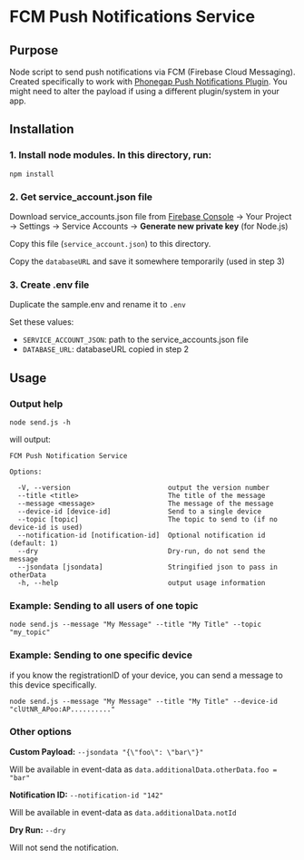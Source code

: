 # FCM Push Notifications Service

## Purpose

Node script to send push notifications via FCM (Firebase Cloud Messaging). Created specifically to work with [Phonegap Push Notifications Plugin](https://github.com/phonegap/phonegap-plugin-push/). You might need to alter the payload if using a different plugin/system in your app.


## Installation

### 1. Install node modules. In this directory, run: 

```
npm install
```

### 2. Get service_account.json file

Download service_accounts.json file from [Firebase Console](https://console.firebase.google.com) → Your Project → Settings → Service Accounts → **Generate new private key** (for Node.js)

Copy this file (`service_account.json`) to this directory.

Copy the `databaseURL` and save it somewhere temporarily (used in step 3)

### 3. Create .env file

Duplicate the sample.env and rename it to `.env`

Set these values:

- `SERVICE_ACCOUNT_JSON`: path to the service_accounts.json file
- `DATABASE_URL`: databaseURL copied in step 2


## Usage

### Output help

```
node send.js -h
```

will output: 

```
FCM Push Notification Service

Options:

  -V, --version                        output the version number
  --title <title>                      The title of the message
  --message <message>                  The message of the message
  --device-id [device-id]              Send to a single device
  --topic [topic]                      The topic to send to (if no device-id is used)
  --notification-id [notification-id]  Optional notification id (default: 1)
  --dry                                Dry-run, do not send the message
  --jsondata [jsondata]                Stringified json to pass in otherData
  -h, --help                           output usage information

```

### Example: Sending to all users of one topic

```
node send.js --message "My Message" --title "My Title" --topic "my_topic"
```


### Example: Sending to one specific device

if you know the registrationID of your device, you can send a message to this device specifically.

```
node send.js --message "My Message" --title "My Title" --device-id "clUtNR_APoo:AP.........."
```

### Other options

**Custom Payload:** `--jsondata "{\"foo\": \"bar\"}"`

Will be available in event-data as `data.additionalData.otherData.foo = "bar"`

**Notification ID:** `--notification-id "142"`

Will be available in event-data as `data.additionalData.notId`


**Dry Run:** `--dry`

Will not send the notification.

